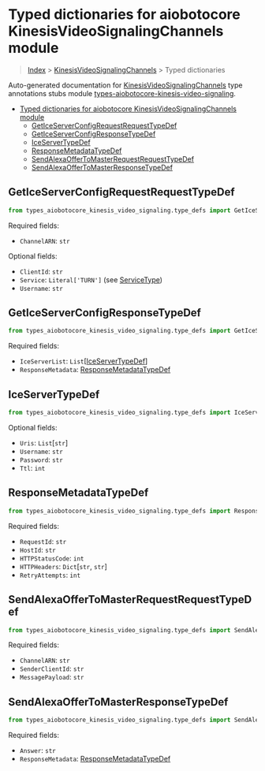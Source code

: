 <a id="typed-dictionaries-for-aiobotocore-kinesisvideosignalingchannels-module"></a>

# Typed dictionaries for aiobotocore KinesisVideoSignalingChannels module

> [Index](../README.md) > [KinesisVideoSignalingChannels](./README.md) > Typed
> dictionaries

Auto-generated documentation for
[KinesisVideoSignalingChannels](https://boto3.amazonaws.com/v1/documentation/api/latest/reference/services/kinesis-video-signaling.html#KinesisVideoSignalingChannels)
type annotations stubs module
[types-aiobotocore-kinesis-video-signaling](https://pypi.org/project/types-aiobotocore-kinesis-video-signaling/).

- [Typed dictionaries for aiobotocore KinesisVideoSignalingChannels module](#typed-dictionaries-for-aiobotocore-kinesisvideosignalingchannels-module)
  - [GetIceServerConfigRequestRequestTypeDef](#geticeserverconfigrequestrequesttypedef)
  - [GetIceServerConfigResponseTypeDef](#geticeserverconfigresponsetypedef)
  - [IceServerTypeDef](#iceservertypedef)
  - [ResponseMetadataTypeDef](#responsemetadatatypedef)
  - [SendAlexaOfferToMasterRequestRequestTypeDef](#sendalexaoffertomasterrequestrequesttypedef)
  - [SendAlexaOfferToMasterResponseTypeDef](#sendalexaoffertomasterresponsetypedef)

<a id="geticeserverconfigrequestrequesttypedef"></a>

## GetIceServerConfigRequestRequestTypeDef

```python
from types_aiobotocore_kinesis_video_signaling.type_defs import GetIceServerConfigRequestRequestTypeDef
```

Required fields:

- `ChannelARN`: `str`

Optional fields:

- `ClientId`: `str`
- `Service`: `Literal['TURN']` (see [ServiceType](./literals.md#servicetype))
- `Username`: `str`

<a id="geticeserverconfigresponsetypedef"></a>

## GetIceServerConfigResponseTypeDef

```python
from types_aiobotocore_kinesis_video_signaling.type_defs import GetIceServerConfigResponseTypeDef
```

Required fields:

- `IceServerList`:
  `List`\[[IceServerTypeDef](./type_defs.md#iceservertypedef)\]
- `ResponseMetadata`:
  [ResponseMetadataTypeDef](./type_defs.md#responsemetadatatypedef)

<a id="iceservertypedef"></a>

## IceServerTypeDef

```python
from types_aiobotocore_kinesis_video_signaling.type_defs import IceServerTypeDef
```

Optional fields:

- `Uris`: `List`\[`str`\]
- `Username`: `str`
- `Password`: `str`
- `Ttl`: `int`

<a id="responsemetadatatypedef"></a>

## ResponseMetadataTypeDef

```python
from types_aiobotocore_kinesis_video_signaling.type_defs import ResponseMetadataTypeDef
```

Required fields:

- `RequestId`: `str`
- `HostId`: `str`
- `HTTPStatusCode`: `int`
- `HTTPHeaders`: `Dict`\[`str`, `str`\]
- `RetryAttempts`: `int`

<a id="sendalexaoffertomasterrequestrequesttypedef"></a>

## SendAlexaOfferToMasterRequestRequestTypeDef

```python
from types_aiobotocore_kinesis_video_signaling.type_defs import SendAlexaOfferToMasterRequestRequestTypeDef
```

Required fields:

- `ChannelARN`: `str`
- `SenderClientId`: `str`
- `MessagePayload`: `str`

<a id="sendalexaoffertomasterresponsetypedef"></a>

## SendAlexaOfferToMasterResponseTypeDef

```python
from types_aiobotocore_kinesis_video_signaling.type_defs import SendAlexaOfferToMasterResponseTypeDef
```

Required fields:

- `Answer`: `str`
- `ResponseMetadata`:
  [ResponseMetadataTypeDef](./type_defs.md#responsemetadatatypedef)
